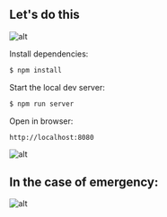 ## Let's do this

![alt](https://media.giphy.com/media/S6qDFrTbdwSuQ/giphy.gif)

Install dependencies:

```sh
$ npm install
```

Start the local dev server:

```sh
$ npm run server
```

Open in browser:

```
http://localhost:8080
```

![alt](http://68.media.tumblr.com/tumblr_m571uudsz71rv5j9yo1_500.gif)

## In the case of emergency:
![alt](http://i.imgur.com/fSV89.gif)